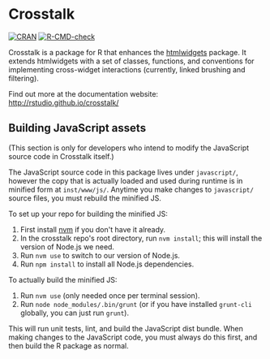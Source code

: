 # Crosstalk

<!-- badges: start -->
[![CRAN](https://www.r-pkg.org/badges/version/crosstalk)](https://CRAN.R-project.org/package=crosstalk)
[![R-CMD-check](https://github.com/rstudio/crosstalk/workflows/R-CMD-check/badge.svg)](https://github.com/rstudio/crosstalk/actions)
<!-- badges: end -->

Crosstalk is a package for R that enhances the [htmlwidgets](http://htmlwidgets.org) package. It extends htmlwidgets with a set of classes, functions, and conventions for implementing cross-widget interactions (currently, linked brushing and filtering).

Find out more at the documentation website: http://rstudio.github.io/crosstalk/

## Building JavaScript assets

(This section is only for developers who intend to modify the JavaScript source code in Crosstalk itself.)

The JavaScript source code in this package lives under `javascript/`, however the copy that is actually loaded and used during runtime is in minified form at `inst/www/js/`. Anytime you make changes to `javascript/` source files, you must rebuild the minified JS.

To set up your repo for building the minified JS:

1. First install [nvm](https://github.com/nvm-sh/nvm) if you don't have it already.
2. In the crosstalk repo's root directory, run `nvm install`; this will install the version of Node.js we need.
3. Run `nvm use` to switch to our version of Node.js.
4. Run `npm install` to install all Node.js dependencies.

To actually build the minified JS:

1. Run `nvm use` (only needed once per terminal session).
2. Run `node node_modules/.bin/grunt` (or if you have installed `grunt-cli` globally, you can just run `grunt`).

This will run unit tests, lint, and build the JavaScript dist bundle. When making changes to the JavaScript code, you must always do this first, and then build the R package as normal.
